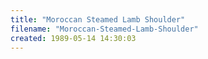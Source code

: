 ```yaml
---
title: "Moroccan Steamed Lamb Shoulder"
filename: "Moroccan-Steamed-Lamb-Shoulder"
created: 1989-05-14 14:30:03
---
```

